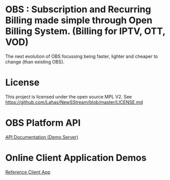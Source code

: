 OBS : Subscription and Recurring Billing made simple through Open Billing System.
      (Billing for IPTV, OTT, VOD)
======

The next evolution of OBS focussing being faster, lighter and cheaper to change (than existing OBS).

License
=============

This project is licensed under the open source MPL V2. See https://github.com/Lahas/NewSStream/blob/master/LICENSE.md

OBS Platform API
=====================

<a target="_blank" href="https://istream.openbillingsystem.com/api-docs/apiLive.htm" title="OBS">API Documentation (Demo Server)</a>


Online Client Application Demos
=============================

<a target="_blank" href="https://istream.openbillingsystem.com/demo/#/" title="Reference Client App">Reference Client App</a>

